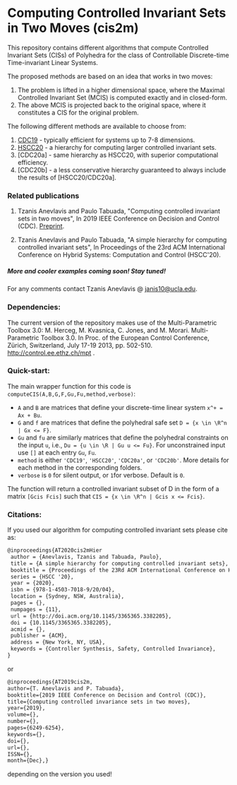 # Computing Controlled Invariant Sets in Two Moves (cis2m)

This repository contains different algorithms that compute Controlled Invariant Sets (CISs) of Polyhedra for the class of Controllable Discrete-time Time-invariant Linear Systems. 

The proposed methods are based on an idea that works in two moves:
1. The problem is lifted in a higher dimensional space, where the Maximal Controlled Invariant Set (MCIS) is computed exactly and in closed-form.
2. The above MCIS is projected back to the original space, where it constitutes a CIS for the original problem.

The following different methods are available to choose from:
1. [CDC19](https://github.com/janis10/cis2m/tree/master/paper-archive/CDC19) - typically efficient for systems up to 7-8 dimensions.
2. [HSCC20](https://github.com/janis10/cis2m/tree/master/paper-archive/HSCC20) - a hierarchy for computing larger controlled invariant sets. 
3. [CDC20a] - same hierarchy as HSCC20, with superior computational efficiency. 
4. [CDC20b] - a less conservative hierarchy guaranteed to always include the results of [HSCC20/CDC20a].

### Related publications
1. Tzanis Anevlavis and Paulo Tabuada, 
"Computing controlled invariant sets in two moves", 
In 2019 IEEE Conference on Decision and Control (CDC). [Preprint](http://sites.google.com/a/g.ucla.edu/tzanis/home/anevlavisCDC2019.pdf).

2. Tzanis Anevlavis and Paulo Tabuada, 
"A simple hierarchy for computing controlled invariant sets", 
In Proceedings of the 23rd ACM International Conference on Hybrid Systems: Computation and Control (HSCC'20).

#####  More and cooler examples coming soon! Stay tuned!

For any comments contact Tzanis Anevlavis @ janis10@ucla.edu.

### Dependencies:
The current version of the repository makes use of the Multi-Parametric Toolbox 3.0:
M. Herceg, M. Kvasnica, C. Jones, and M. Morari. Multi-Parametric Toolbox 3.0. In Proc. of the European Control Conference, Zürich, Switzerland, July 17-19 2013, pp. 502-510. http://control.ee.ethz.ch/mpt .

### Quick-start:
The main wrapper function for this code is `computeCIS(A,B,G,F,Gu,Fu,method,verbose)`:
  * `A` and `B` are matrices that define your discrete-time linear system `x^+ = Ax + Bu`.
  * `G` and `f` are matrices that define the polyhedral safe set `D = {x \in \R^n | Gx <= F}`.
  * `Gu` and `fu` are similarly matrices that define the polyhedral constraints on the input `u`, i.e., `Du = {u \in \R | Gu u <= Fu}`. For unconstrained input use `[]` at each entry `Gu`, `Fu`.
  * `method` is either `'CDC19'`, `'HSCC20'`, `'CDC20a'`, or `'CDC20b'`. More details for each method in the corresponding folders.
  * `verbose` is `0` for silent output, or `1`for verbose. Default is `0`.

The function will return a controlled invariant subset of D in the form of a matrix `[Gcis Fcis]` such that `CIS = {x \in \R^n | Gcis x <= Fcis}`.

### Citations:
If you used our algorithm for computing controlled invariant sets please cite as:
```latex
@inproceedings{AT2020cis2mHier
 author = {Anevlavis, Tzanis and Tabuada, Paulo},
 title = {A simple hierarchy for computing controlled invariant sets},
 booktitle = {Proceedings of the 23Rd ACM International Conference on Hybrid Systems: Computation and Control},
 series = {HSCC '20},
 year = {2020},
 isbn = {978-1-4503-7018-9/20/04},
 location = {Sydney, NSW, Australia},
 pages = {},
 numpages = {11},
 url = {http://doi.acm.org/10.1145/3365365.3382205},
 doi = {10.1145/3365365.3382205},
 acmid = {},
 publisher = {ACM},
 address = {New York, NY, USA},
 keywords = {Controller Synthesis, Safety, Controlled Invariance},
} 
```
or
```latex
@inproceedings{AT2019cis2m,
author={T. Anevlavis and P. Tabuada}, 
booktitle={2019 IEEE Conference on Decision and Control (CDC)}, 
title={Computing controlled invariance sets in two moves}, 
year={2019}, 
volume={}, 
number={}, 
pages={6249-6254}, 
keywords={}, 
doi={}, 
url={},
ISSN={}, 
month={Dec},} 
```
depending on the version you used!
